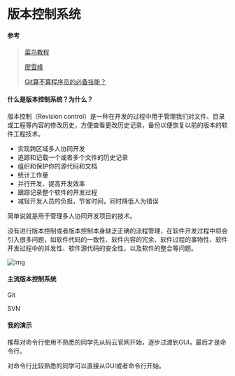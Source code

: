 # 版本控制系统
#### 参考

> [菜鸟教程](https://www.runoob.com/git/git-tutorial.html)
>
> [廖雪峰](https://www.liaoxuefeng.com/wiki/896043488029600)
>
> [Git算不算程序员的必备技能？](https://www.zhihu.com/question/41667536)

#### 什么是版本控制系统？为什么？

版本控制（Revision control）是一种在开发的过程中用于管理我们对文件、目录或工程等内容的修改历史，方便查看更改历史记录，备份以便恢复以前的版本的软件工程技术。

- 实现跨区域多人协同开发
- 追踪和记载一个或者多个文件的历史记录
- 组织和保护你的源代码和文档
- 统计工作量
- 并行开发、提高开发效率
- 跟踪记录整个软件的开发过程
- 减轻开发人员的负担，节省时间，同时降低人为错误

 简单说就是用于管理多人协同开发项目的技术。

没有进行版本控制或者版本控制本身缺乏正确的流程管理，在软件开发过程中将会引入很多问题，如软件代码的一致性、软件内容的冗余、软件过程的事物性、软件开发过程中的并发性、软件源代码的安全性，以及软件的整合等问题。

![img](https://pic4.zhimg.com/50/v2-cf6ae49b06b13da6b421ba1a317a148e_hd.jpg?source=1940ef5c)

#### 主流版本控制系统

Git

SVN

#### 我的演示

推荐对命令行使用不熟悉的同学先从码云官网开始，逐步过渡到GUI，最后才是命令行。

对命令行比较熟悉的同学可以直接从GUI或者命令行开始。